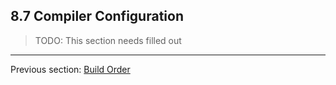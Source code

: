 ## 8.7 Compiler Configuration

>TODO: This section needs filled out

---

Previous section: [Build Order](8.6.3-Build_Order.md)